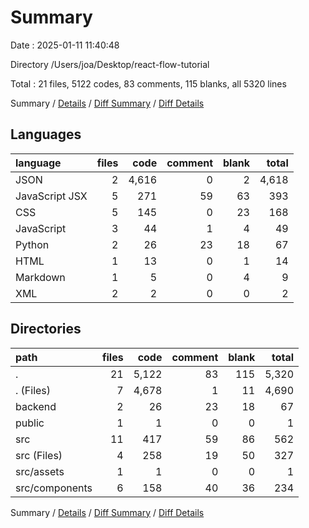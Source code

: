 # Summary

Date : 2025-01-11 11:40:48

Directory /Users/joa/Desktop/react-flow-tutorial

Total : 21 files,  5122 codes, 83 comments, 115 blanks, all 5320 lines

Summary / [Details](details.md) / [Diff Summary](diff.md) / [Diff Details](diff-details.md)

## Languages
| language | files | code | comment | blank | total |
| :--- | ---: | ---: | ---: | ---: | ---: |
| JSON | 2 | 4,616 | 0 | 2 | 4,618 |
| JavaScript JSX | 5 | 271 | 59 | 63 | 393 |
| CSS | 5 | 145 | 0 | 23 | 168 |
| JavaScript | 3 | 44 | 1 | 4 | 49 |
| Python | 2 | 26 | 23 | 18 | 67 |
| HTML | 1 | 13 | 0 | 1 | 14 |
| Markdown | 1 | 5 | 0 | 4 | 9 |
| XML | 2 | 2 | 0 | 0 | 2 |

## Directories
| path | files | code | comment | blank | total |
| :--- | ---: | ---: | ---: | ---: | ---: |
| . | 21 | 5,122 | 83 | 115 | 5,320 |
| . (Files) | 7 | 4,678 | 1 | 11 | 4,690 |
| backend | 2 | 26 | 23 | 18 | 67 |
| public | 1 | 1 | 0 | 0 | 1 |
| src | 11 | 417 | 59 | 86 | 562 |
| src (Files) | 4 | 258 | 19 | 50 | 327 |
| src/assets | 1 | 1 | 0 | 0 | 1 |
| src/components | 6 | 158 | 40 | 36 | 234 |

Summary / [Details](details.md) / [Diff Summary](diff.md) / [Diff Details](diff-details.md)